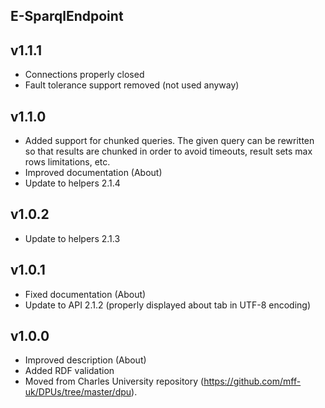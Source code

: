 E-SparqlEndpoint
----------

v1.1.1
---
* Connections properly closed
* Fault tolerance support removed (not used anyway)

v1.1.0
---
* Added support for chunked queries. The given query can be rewritten so that results are chunked in order to avoid timeouts, result sets max rows limitations, etc.
* Improved documentation (About)
* Update to helpers 2.1.4

v1.0.2
---
* Update to helpers 2.1.3

v1.0.1
---
* Fixed documentation (About)
* Update to API 2.1.2 (properly displayed about tab in UTF-8 encoding)

v1.0.0
---
* Improved description (About)
* Added RDF validation
* Moved from Charles University repository (https://github.com/mff-uk/DPUs/tree/master/dpu).
